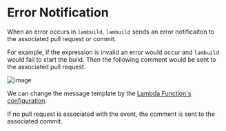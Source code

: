 # Error Notification

When an error occurs in `lambuild`, `lambuild` sends an error notificaiton to the associated pull request or commit.

For example, if the expression is invalid an error would occur and `lambuild` would fail to start the build.
Then the following comment would be sent to the associated pull request.

![image](https://user-images.githubusercontent.com/13323303/116962766-e7b5c300-ace1-11eb-80ad-70a4291a913c.png)

We can change the message template by the [Lambda Function's configuration](lambda-configuration.md).

If no pull request is associated with the event, the comment is sent to the associated commit.
